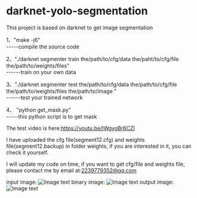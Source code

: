 ﻿# darknet-yolo-segmentation
This project is based on darknet to get image segmentation


1、"make -j6"         
-----compile the source code



2、"./darknet segmenter train the/path/to/cfg/data the/paht/to/cfg/file the/path/to/weights/files"   
------train on your own data



3、"./darknet segmenter test the/path/to/cfg/data the/path/to/cfg/file the/path/to/weights/files the/path/to/image "  
------test your trained network



4、 "python get_mask.py"         
-----this python script is to get mask

The test video is here:https://youtu.be/IWgyoBr6CZI

I have uploaded the cfg file(segment12.cfg) and weights file(segment12.backup) in folder weights, if you are interested in it, you can check it yourself.

I will update my code on time, if you want to get cfg/file and weights file, please contact me by email at:2239779352@qq.com

input image:
![Image text](https://github.com/zhengshoujian/darknet-yolo-segmentation/blob/master/origing.png)
binary image:
![Image text](https://github.com/zhengshoujian/darknet-yolo-segmentation/blob/master/pred1.png)
output image:
![Image text](https://github.com/zhengshoujian/darknet-yolo-segmentation/blob/master/result1.png)




